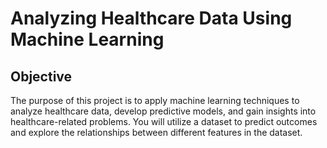 # Analyzing Healthcare Data Using Machine Learning

## Objective

The purpose of this project is to apply machine learning techniques to analyze healthcare data, develop predictive models, and gain insights into healthcare-related problems. You will utilize a dataset to predict outcomes and explore the relationships between different features in the dataset.
